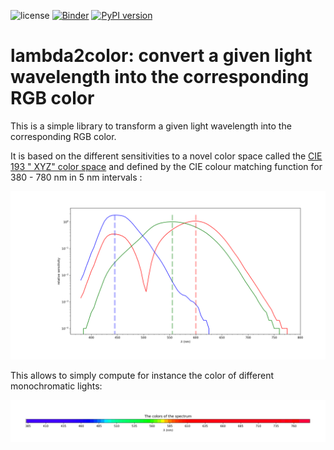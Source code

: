 ![license](https://img.shields.io/badge/license-MIT-blue) [![Binder](https://mybinder.org/badge.svg)](https://mybinder.org/v2/gh/laurentperrinet/lambda2color/main)
[![PyPI version](https://badge.fury.io/py/lambda2color.svg)](https://badge.fury.io/py/lambda2color)


# lambda2color: convert a given light wavelength into the corresponding RGB color

This is a simple library to transform a given light wavelength into the corresponding RGB color.

It is based on the different sensitivities to a novel color space called the [CIE 193 " XYZ" color space](https://en.wikipedia.org/wiki/CIE_1931_color_space) and defined by the CIE colour matching function for 380 - 780 nm in 5 nm intervals :

![CIE colour matching function](cmf.png)

This allows to simply compute for instance the color of different monochromatic lights:

![Rainbow](spectrum.png)


